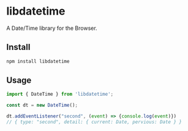 # libdatetime
A Date/Time library for the Browser.

## Install
```bash
npm install libdatetime
```

## Usage
```javascript
import { DateTime } from 'libdatetime';

const dt = new DateTime();

dt.addEventListener("second", (event) => {console.log(event)})
// { type: "second", detail: { current: Date, pervious: Date } }
